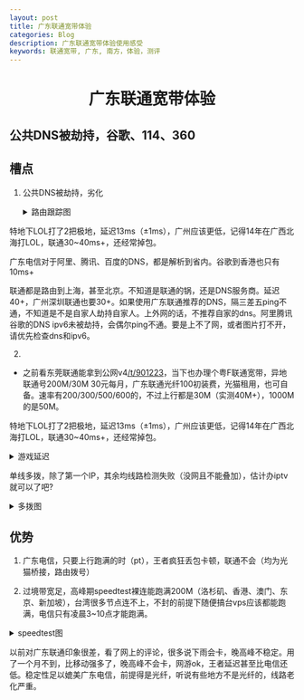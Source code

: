 ```yaml
---
layout: post
title: 广东联通宽带体验
categories: Blog
description: 广东联通宽带体验使用感受
keywords: 联通宽带, 广东, 南方，体验，测评
---
```


<h1 align = "center">广东联通宽带体验</h1>


## 公共DNS被劫持，谷歌、114、360


槽点
-------------

1. 公共DNS被劫持，劣化
    <details><summary>路由跟踪图</summary>

    谷歌、360、114被劫持
    Google
    ![Alt text](https://i.imgur.com/hkxeZo3.png "Google")
    360
    ![Alt text](https://i.imgur.com/Th0mLyn.png "360")
    114
    ![Alt text](https://i.imgur.com/hkxeZo3.png "114")

    与电信对比：
    阿里腾讯百度DNS被劣化，不能就近解析到省内
    阿里
    ![Alt text](https://i.imgur.com/c0QNngA.png "阿里")
    腾讯
    ![Alt text](https://i.imgur.com/WZ1PQyx.png "腾讯")
    百度
    ![Alt text](https://i.imgur.com/diwXKzL.png "百度")
    </details>

特地下LOL打了2把极地，延迟13ms（±1ms），广州应该更低，记得14年在广西北海打LOL，联通30~40ms+，还经常掉包。

广东电信对于阿里、腾讯、百度的DNS，都是解析到省内。谷歌到香港也只有10ms+

联通都是路由到上海，甚至北京。不知道是联通的锅，还是DNS服务商。延迟40+，广州深圳联通也要30+。如果使用广东联通推荐的DNS，隔三差五ping不通，不知道是不是自家人劫持自家人。上外网的话，不推荐自家的dns。阿里腾讯谷歌的DNS ipv6未被劫持，会偶尔ping不通。要是上不了网，或者图片打不开，请优先检查dns和ipv6。

2. 


- 之前看东莞联通能拿到公网v4[/t/901223](https://www.v2ex.com/t/901223)，当下也办理个粤F联通宽带，异地联通号200M/30M 30元每月，广东联通光纤100初装费，光猫租用，也可自备。速率有200/300/500/600的，不过上行都是30M（实测40M+），1000M的是50M。


特地下LOL打了2把极地，延迟13ms（±1ms），广州应该更低，记得14年在广西北海打LOL，联通30~40ms+，还经常掉包。

<details><summary>游戏延迟</summary><p>
  
![Alt text](https://i.imgur.com/fNpO7ur.png "LOL延迟")

![Alt text](https://i.imgur.com/QayLS7Q.png "LOL游戏延迟")
</p></details>

单线多拨，除了第一个IP，其余均线路检测失败（没网且不能叠加），估计办iptv就可以了吧?

<details><summary>多拨图</summary><p>

![Alt text](https://i.imgur.com/CcsgKZM.png "多拨")
</p></details>

优势
-------------

1. 广东电信，只要上行跑满的时（pt），王者疯狂丢包卡顿，联通不会（均为光猫桥接，路由拨号）

2. 过境带宽足，高峰期speedtest裸连能跑满200M（洛杉矶、香港、澳门、东京、新加坡），台湾很多节点连不上，不封的前提下随便搞台vps应该都能跑满，电信只有凌晨3~10点才能跑满。

<details><summary>speedtest图</summary><p>
<img src="https://i.imgur.com/Yv88k0Y.jpg" width = "380" height = "800" alt="图片名称" align=center />
</p></details>

以前对广东联通印象很差，看了网上的评论，很多说下雨会卡，晚高峰不稳定。用了一个月不到，比移动强多了，晚高峰不会卡，网游ok，王者延迟甚至比电信还低。稳定性足以媲美广东电信，前提得是光纤，听说有些地方不是光纤的，线路老化严重。
